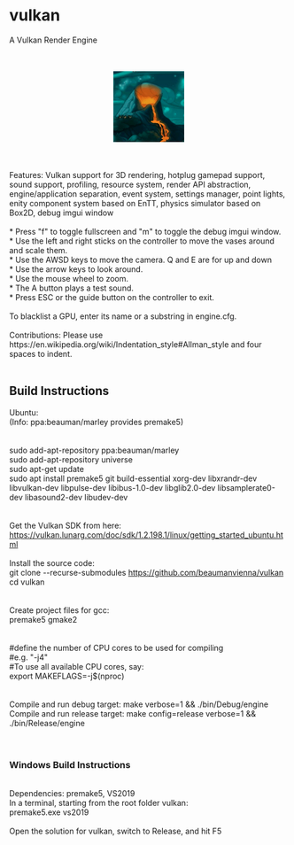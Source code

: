 # vulkan
A Vulkan Render Engine<br/>
<br/>
<br/>
<p align="center">
  <img src="resources/images/I_Vulkan.png">
</p>
<br/>
<br/>
Features: Vulkan support for 3D rendering, hotplug gamepad support, sound support, profiling, resource system, render API abstraction, engine/application separation, event system, settings manager, point lights, enity component system based on EnTT, physics simulator based on Box2D, debug imgui window<br/>
<br/>
* Press "f" to toggle fullscreen and "m" to toggle the debug imgui window.<br/>
* Use the left and right sticks on the controller to move the vases around and scale them.<br/>
* Use the AWSD keys to move the camera. Q and E are for up and down<br/>
* Use the arrow keys to look around.<br/>
* Use the mouse wheel to zoom.<br/>
* The A button plays a test sound.<br/>
* Press ESC or the guide button on the controller to exit.<br/>
<br/>
To blacklist a GPU, enter its name or a substring in engine.cfg.<br/>
<br/>
Contributions: Please use https://en.wikipedia.org/wiki/Indentation_style#Allman_style and four spaces to indent.<br/>
<br/>

## Build Instructions<br/>

Ubuntu:<br/>
(Info: ppa:beauman/marley provides premake5)<br/>
<br/>
<br/>
sudo add-apt-repository ppa:beauman/marley<br/>
sudo add-apt-repository universe<br/>
sudo apt-get update<br/>
sudo apt install premake5 git build-essential xorg-dev libxrandr-dev libvulkan-dev libpulse-dev libibus-1.0-dev libglib2.0-dev libsamplerate0-dev libasound2-dev libudev-dev <br/>
<br>
<br>
Get the Vulkan SDK from here:<br>
https://vulkan.lunarg.com/doc/sdk/1.2.198.1/linux/getting_started_ubuntu.html
<br>
<br>
Install the source code: <br/>
git clone --recurse-submodules https://github.com/beaumanvienna/vulkan<br/>
cd vulkan<br/>
<br/>
<br/>
Create project files for gcc: <br/>
premake5 gmake2<br/>
<br/>
<br />
#define the number of CPU cores to be used for compiling<br />
#e.g. "-j4" <br />
#To use all available CPU cores, say:<br />
export MAKEFLAGS=-j$(nproc)<br />
<br />
<br />
Compile and run debug target: make verbose=1 && ./bin/Debug/engine <br/>
Compile and run release target: make config=release verbose=1 && ./bin/Release/engine<br/>
<br/>
<br/>

### Windows Build Instructions<br/>
<br/>
Dependencies: premake5, VS2019<br/>
In a terminal, starting from the root folder vulkan:<br/>
premake5.exe vs2019<br/>
<br/>
Open the solution for vulkan, switch to Release, and hit F5<br/>
<br/>
